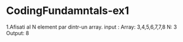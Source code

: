 # CodingFundamntals-ex1
1.Afisati al N element par dintr-un array. 
input :
Array: 3,4,5,6,7,7,8
N: 3
Output: 8

